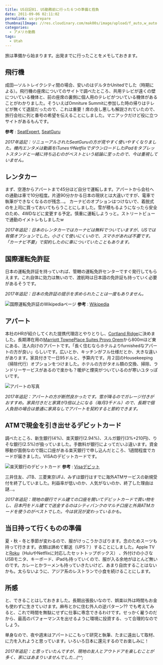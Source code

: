 ```yaml
---
title: US日記01. US勤務前に行った６つの準備と抱負
date: 2011-09-06 02:11:02
permalink: us-prepare
thumbnailImage: //res.cloudinary.com/mak00s/image/upload/f_auto,w_auto:200:800/v1509665507/airplane-wing-view-at-sunset_QJliM4_fbqs0b.jpg
categories:
  - アメリカ勤務
tags:
  - Utah
---
```

旅は準備から始まります。出発までに行ったことをメモしておきます。

## 飛行機
成田―ソルトレイクシティ間の場合、安いのはデルタかUnitedでした（時期による）。飛行機の座席についてのサイトで調べたところ、共用テレビが遠くの壁についている機体と、前の座席の裏側に個人用のテレビがついている機体があることがわかりました。そういえばOmniture Summitに参加した時の帰りはテレビが無くて退屈だったので、これは重要！席の良し悪しも解説されていたので、旅行会社に列と番号の希望を伝えることにしました。マニアックだけど役に立つサイトがあるもんです。

<!-- more -->

**参考** : [SeatExpert](http://seatexpert.com/seatmap/226/Delta_Air_Lines_Airbus_A330-200/), [SeatGuru](https://www.seatguru.com/airlines/Delta_Airlines/Delta_Airlines_Airbus_A330_200_3L2_new.php)

_2017年追記：リニューアルされたSeatGuruの方が見やすく使いやすくなりました。機内エンタメは動画をiTunesやNetflixでダウンロードしたiPadをタブレットスタンドと一緒に持ち込むのがベストという結論に至ったので、今は重視していません。_

## レンタカー
まず、空港からアパートまで45分ほど自分で運転します。アパートから会社への通勤は車で10分程度。片道90分かかる日本の現状とは大違いですが、電車で執筆ができなくなるのが残念...。
カーナビのオプションはつけないで、着脱式のを上司に買っておいてもらうことにしました。雪が積もるようになったら安全のため、4WDなどに変更する予定。慎重に運転しようっと。ストリートビューで通勤のイメトレもしましたw

_2017年追記：日本のレンタカーではカーナビは無料でついていますが、USでは有償オプションでした。小さくて使いにくいので、スマホがあれば不要です。「カーナビ不要」で契約したのに車についていたこともあります。_

## 国際運転免許証
日本の運転免許証を持っていれば、管轄の運転免許センターですぐ発行してもらえます。これ自体に効力は無いので、渡航時は日本語の免許証も持っていく必要があるそうです。

_2017年追記：日本の免許証の提示を求められたことは一度もありません。_

![国際運転免許証のWikipediaページ](//res.cloudinary.com/mak00s/image/upload/h_162,w_300/v1509665519/license_rcbo4t.png)
**参考** : [Wikipedia](http://ja.wikipedia.org/wiki/%E5%9B%BD%E9%9A%9B%E9%81%8B%E8%BB%A2%E5%85%8D%E8%A8%B1%E8%A8%BC)

## アパート
本社のHRが紹介してくれた提携代理店とやりとりし、[Cortland Ridge](https://www.zillow.com/b/cortland-ridge-orem-ut-5XhysS/)に決めました。長期滞在用の[Marriott TownePlace Suites Provo Orem](http://www.marriott.com/hotels/travel/slcto-towneplace-suites-provo-orem/)から800mほど東にある、法人向けのアパートです。「長く住むならホテルよりfurnishedなアパートの方が良い」らしいです。広いとか、キッチンがフル仕様だとか、大きな違いがあります。家具付きで一日95ドルと、予算内です。月２回のHousekeeping（掃除代行）オプションをつけました。ホテルの方がタオル類の交換、掃除、ランドリーサービスがあるので楽かも？暖炉と煙突がついているのが寒いユタっぽいです。

<img alt="アパートの写真" sizes="100vw" src="//res.cloudinary.com/mak00s/image/upload/f_auto,w_auto:200:800/v1509984922/2011-09-18-Cortland-Ridge-Garage_kwnx4q.jpg" />

_2017年追記：アパートの方が断然良かったです。雪が降るのでガレージ付きがおすすめ。家具付きだと家賃が3倍以上になる（毎月3千ドル）ので、長期で個人負担の場合は普通に家具なしでアパートを契約すると節約できます。_

## ATMで現金を引き出せるデビットカード
調べたところ、新生銀行(4%)、楽天銀行(2.94%)、スルガ銀行(3%+210円)、りそな銀行(2.5%)が扱っていました。手数料が銀行によってだいぶ違います。資金移動が面倒なので既に口座がある楽天銀行で申し込んだところ、1週間程度でカードが届きました。VISAのデビットカードです。

![楽天銀行のデビットカード](//res.cloudinary.com/mak00s/image/upload/v1509665517/debit_mfu8gy.png)
**参考** : [Visaデビット](http://www.visa-news.jp/debit/application.html)

三井住友、JTB、三菱東京UFJ、みずほ銀行はすでに海外ATMサービスの新規受付を終了していました。利益率が低いのか、人気がないのか、終了した理由は謎...。

_2017年追記：現地の銀行でドル建ての口座を開いてデビットカードで買い物をし、日本円をドル建てで送金するのはシティバンクのマルチ口座と外貨ATMカードを使うのがベストでした。今は状況が変わっているかも。_

## 当日持って行くものの準備
夏・秋・冬と季節が変わるので、服がけっこうかさばります。念のためスーツも持って行きます。衣類は諦めて郵送（UPS？）することにしました。Apple TVと[Roku](http://www.roku.com/)（HuluやNetflixに対応したセットトップボックス） 、外付けの小さなUSBモニタ、キーボード、iPadも持っていくので、服が入る余地がほとんど無いのです。カレーとかラーメンも持っていきたいけど、あまり自炊することはないかも。太らないように、アジア系のレストランで小食を続けることにします。

## 所感
と、できることはしておきました。長期出張扱いなので、娯楽以外は時間もお金も使わずに生きていけます。麻布とかに住む外人の逆パターン?? でも考えてみると、これで時間を無駄にせずに仕事に専念できるわけです。せっかく雇うのだから、最高のパフォーマンスを出せるように環境に投資する、って合理的なのでしょう。

単身なので、夜や週末はアパートにこもって研究と執筆、たまに遠出して取材、に力を入れようと思っています。いろいろ日本に還元するのでお楽しみに！

_2017年追記：と思っていたんですが、現地の友人とアウトドアを楽しむことが多く、家にはあまりいませんでした...(^^;_
